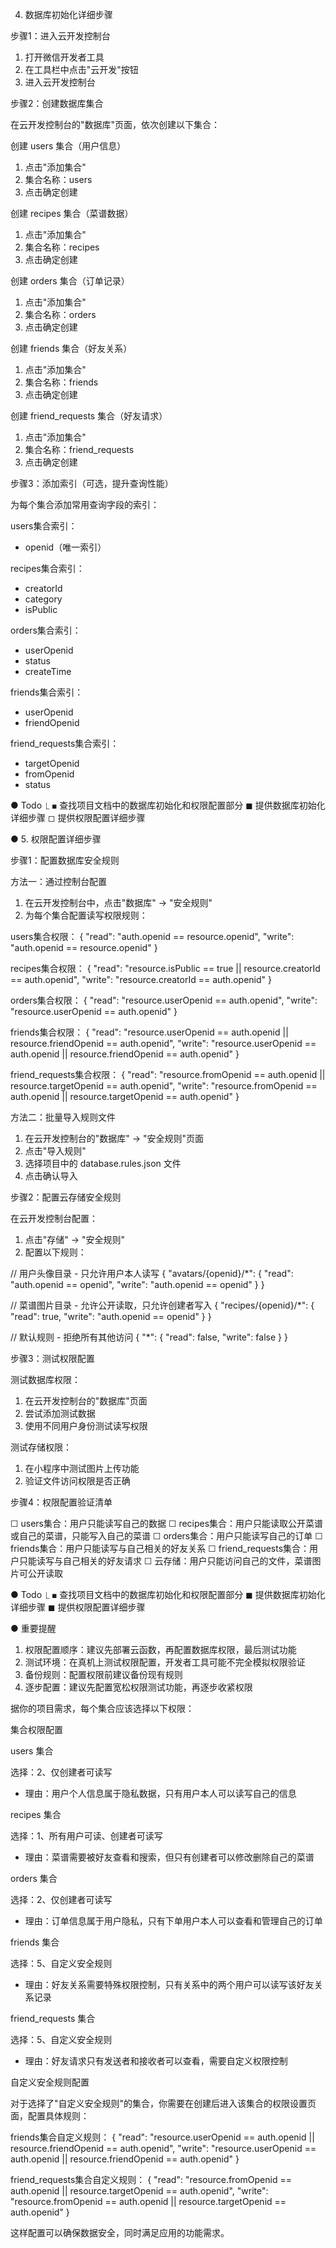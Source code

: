 4. 数据库初始化详细步骤

  步骤1：进入云开发控制台

  1. 打开微信开发者工具
  2. 在工具栏中点击"云开发"按钮
  3. 进入云开发控制台

  步骤2：创建数据库集合

  在云开发控制台的"数据库"页面，依次创建以下集合：

  创建 users 集合（用户信息）

  1. 点击"添加集合"
  2. 集合名称：users
  3. 点击确定创建

  创建 recipes 集合（菜谱数据）

  1. 点击"添加集合"
  2. 集合名称：recipes
  3. 点击确定创建

  创建 orders 集合（订单记录）

  1. 点击"添加集合"
  2. 集合名称：orders
  3. 点击确定创建

  创建 friends 集合（好友关系）

  1. 点击"添加集合"
  2. 集合名称：friends
  3. 点击确定创建

  创建 friend_requests 集合（好友请求）

  1. 点击"添加集合"
  2. 集合名称：friend_requests
  3. 点击确定创建

  步骤3：添加索引（可选，提升查询性能）

  为每个集合添加常用查询字段的索引：

  users集合索引：
  - openid（唯一索引）

  recipes集合索引：
  - creatorId
  - category
  - isPublic

  orders集合索引：
  - userOpenid
  - status
  - createTime

  friends集合索引：
  - userOpenid
  - friendOpenid

  friend_requests集合索引：
  - targetOpenid
  - fromOpenid
  - status

● Todo
  ⎿ ◼ 查找项目文档中的数据库初始化和权限配置部分
    ◼ 提供数据库初始化详细步骤
    ◻ 提供权限配置详细步骤

● 5. 权限配置详细步骤

  步骤1：配置数据库安全规则

  方法一：通过控制台配置

  1. 在云开发控制台中，点击"数据库" → "安全规则"
  2. 为每个集合配置读写权限规则：

  users集合权限：
  {
    "read": "auth.openid == resource.openid",
    "write": "auth.openid == resource.openid"
  }

  recipes集合权限：
  {
    "read": "resource.isPublic == true || resource.creatorId == auth.openid",
    "write": "resource.creatorId == auth.openid"
  }

  orders集合权限：
  {
    "read": "resource.userOpenid == auth.openid",
    "write": "resource.userOpenid == auth.openid"
  }

  friends集合权限：
  {
    "read": "resource.userOpenid == auth.openid || resource.friendOpenid == auth.openid",
    "write": "resource.userOpenid == auth.openid || resource.friendOpenid == auth.openid"
  }

  friend_requests集合权限：
  {
    "read": "resource.fromOpenid == auth.openid || resource.targetOpenid == auth.openid",
    "write": "resource.fromOpenid == auth.openid || resource.targetOpenid == auth.openid"
  }

  方法二：批量导入规则文件

  1. 在云开发控制台的"数据库" → "安全规则"页面
  2. 点击"导入规则"
  3. 选择项目中的 database.rules.json 文件
  4. 点击确认导入

  步骤2：配置云存储安全规则

  在云开发控制台配置：

  1. 点击"存储" → "安全规则"
  2. 配置以下规则：

  // 用户头像目录 - 只允许用户本人读写
  {
    "avatars/{openid}/*": {
      "read": "auth.openid == openid",
      "write": "auth.openid == openid"
    }
  }

  // 菜谱图片目录 - 允许公开读取，只允许创建者写入
  {
    "recipes/{openid}/*": {
      "read": true,
      "write": "auth.openid == openid"
    }
  }

  // 默认规则 - 拒绝所有其他访问
  {
    "*": {
      "read": false,
      "write": false
    }
  }

  步骤3：测试权限配置

  测试数据库权限：

  1. 在云开发控制台的"数据库"页面
  2. 尝试添加测试数据
  3. 使用不同用户身份测试读写权限

  测试存储权限：

  1. 在小程序中测试图片上传功能
  2. 验证文件访问权限是否正确

  步骤4：权限配置验证清单

  ☐ users集合：用户只能读写自己的数据
  ☐ recipes集合：用户只能读取公开菜谱或自己的菜谱，只能写入自己的菜谱
  ☐ orders集合：用户只能读写自己的订单
  ☐ friends集合：用户只能读写与自己相关的好友关系
  ☐ friend_requests集合：用户只能读写与自己相关的好友请求
  ☐ 云存储：用户只能访问自己的文件，菜谱图片可公开读取

● Todo
  ⎿ ◼ 查找项目文档中的数据库初始化和权限配置部分
    ◼ 提供数据库初始化详细步骤
    ◼ 提供权限配置详细步骤

● 重要提醒

  1. 权限配置顺序：建议先部署云函数，再配置数据库权限，最后测试功能
  2. 测试环境：在真机上测试权限配置，开发者工具可能不完全模拟权限验证
  3. 备份规则：配置权限前建议备份现有规则
  4. 逐步配置：建议先配置宽松权限测试功能，再逐步收紧权限



  据你的项目需求，每个集合应该选择以下权限：

  集合权限配置

  users 集合

  选择：2、仅创建者可读写
  - 理由：用户个人信息属于隐私数据，只有用户本人可以读写自己的信息

  recipes 集合

  选择：1、所有用户可读、创建者可读写
  - 理由：菜谱需要被好友查看和搜索，但只有创建者可以修改删除自己的菜谱

  orders 集合

  选择：2、仅创建者可读写
  - 理由：订单信息属于用户隐私，只有下单用户本人可以查看和管理自己的订单

  friends 集合

  选择：5、自定义安全规则
  - 理由：好友关系需要特殊权限控制，只有关系中的两个用户可以读写该好友关系记录

  friend_requests 集合

  选择：5、自定义安全规则
  - 理由：好友请求只有发送者和接收者可以查看，需要自定义权限控制

  自定义安全规则配置

  对于选择了"自定义安全规则"的集合，你需要在创建后进入该集合的权限设置页面，配置具体规则：

  friends集合自定义规则：
  {
    "read": "resource.userOpenid == auth.openid || resource.friendOpenid == auth.openid",
    "write": "resource.userOpenid == auth.openid || resource.friendOpenid == auth.openid"
  }

  friend_requests集合自定义规则：
  {
    "read": "resource.fromOpenid == auth.openid || resource.targetOpenid == auth.openid",
    "write": "resource.fromOpenid == auth.openid || resource.targetOpenid == auth.openid"
  }

  这样配置可以确保数据安全，同时满足应用的功能需求。